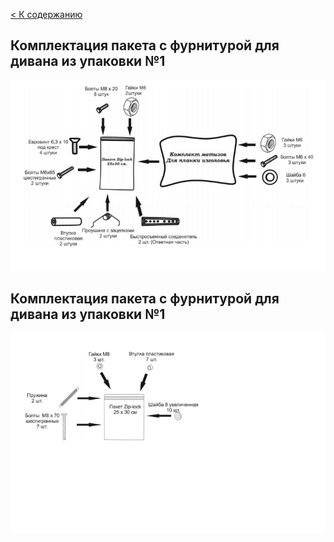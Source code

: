 [< К содержанию](./readme.md)

## Комплектация пакета с фурнитурой для дивана из упаковки №1 

![](./img/4p.png)

## Комплектация пакета с фурнитурой для дивана из упаковки №1 


![](./img/5p.png)